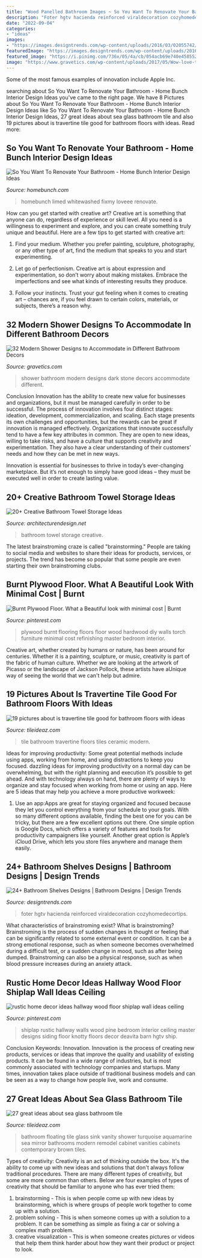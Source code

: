 ```yaml
---
title: "Wood Panelled Bathroom Images ~ So You Want To Renovate Your Bathroom"
description: "Foter hgtv hacienda reinforced viraldecoration cozyhomedecortips"
date: "2022-09-04"
categories:
- "ideas"
images:
- "https://images.designtrends.com/wp-content/uploads/2016/03/02055742/Small-Rustic-Bathroom-Shelving.jpeg"
featuredImage: "https://images.designtrends.com/wp-content/uploads/2016/03/02055742/Small-Rustic-Bathroom-Shelving.jpeg"
featured_image: "https://i.pinimg.com/736x/05/4a/cb/054acb69e740e4585523d780050e9d3f.jpg"
image: "https://www.gravetics.com/wp-content/uploads/2017/05/Wow-love-this-dark-stone-shower-cave.jpg"
---
```



Some of the most famous examples of innovation include Apple Inc.

	

		
searching about So You Want To Renovate Your Bathroom - Home Bunch Interior Design Ideas you've came to the right page. We have 8 Pictures about So You Want To Renovate Your Bathroom - Home Bunch Interior Design Ideas like So You Want To Renovate Your Bathroom - Home Bunch Interior Design Ideas, 27 great ideas about sea glass bathroom tile and also 19 pictures about is travertine tile good for bathroom floors with ideas. Read more:
		
    
## So You Want To Renovate Your Bathroom - Home Bunch Interior Design Ideas

<img loading=lazy src="https://www.homebunch.com/wp-content/uploads/2016/07/Getting-the-Whitewashed-Look-on-your-cabinets.-Limed-wood-whitewashed-wood.-white-washed-wood.-The-Limed-wood-whitewashed-wood-effect-on-cabinets.-Northstar-Builders-Inc.jpg" onerror="this.onerror=null;this.src='https://tse3.mm.bing.net/th?id=OIP.hZciqQFDeuhcwiZPC0iJqgHaLG&amp;pid=15.1';" alt="So You Want To Renovate Your Bathroom - Home Bunch Interior Design Ideas">

_Source: homebunch.com_

>homebunch limed whitewashed fixmy loveee renovate. 

	

How can you get started with creative art?
Creative art is something that anyone can do, regardless of experience or skill level. All you need is a willingness to experiment and explore, and you can create something truly unique and beautiful. Here are a few tips to get started with creative art:
1. Find your medium. Whether you prefer painting, sculpture, photography, or any other type of art, find the medium that speaks to you and start experimenting.

2. Let go of perfectionism. Creative art is about expression and experimentation, so don’t worry about making mistakes. Embrace the imperfections and see what kinds of interesting results they produce.

3. Follow your instincts. Trust your gut feeling when it comes to creating art – chances are, if you feel drawn to certain colors, materials, or subjects, there’s a reason why.

    
## 32 Modern Shower Designs To Accommodate In Different Bathroom Decors

<img loading=lazy src="https://www.gravetics.com/wp-content/uploads/2017/05/Wow-love-this-dark-stone-shower-cave.jpg" onerror="this.onerror=null;this.src='https://tse1.mm.bing.net/th?id=OIP.c-4Mh0XZ4IuJsAqYOoPW2AHaLH&amp;pid=15.1';" alt="32 Modern Shower Designs to Accommodate in Different Bathroom Decors">

_Source: gravetics.com_

>shower bathroom modern designs dark stone decors accommodate different. 

	

Conclusion
Innovation has the ability to create new value for businesses and organizations, but it must be managed carefully in order to be successful. The process of innovation involves four distinct stages: ideation, development, commercialization, and scaling. Each stage presents its own challenges and opportunities, but the rewards can be great if innovation is managed effectively.
Organizations that innovate successfully tend to have a few key attributes in common. They are open to new ideas, willing to take risks, and have a culture that supports creativity and experimentation. They also have a clear understanding of their customers’ needs and how they can be met in new ways.

 Innovation is essential for businesses to thrive in today’s ever-changing marketplace. But it’s not enough to simply have good ideas – they must be executed well in order to create lasting value.

    
## 20+ Creative Bathroom Towel Storage Ideas

<img loading=lazy src="http://cdn.architecturendesign.net/wp-content/uploads/2015/09/AD-Creative-Bathroom-Towel-Storage-Ideas-20.jpg" onerror="this.onerror=null;this.src='https://tse4.mm.bing.net/th?id=OIP.PbqwXvIw2Cz1SI3JnwC05AHaKw&amp;pid=15.1';" alt="20+ Creative Bathroom Towel Storage Ideas">

_Source: architecturendesign.net_

>bathroom towel storage creative. 

	

The latest brainstroming craze is called "brainstorming." People are taking to social media and websites to share their ideas for products, services, or projects. The trend has become so popular that some people are even starting their own brainstroming clubs.

    
## Burnt Plywood Floor. What A Beautiful Look With Minimal Cost | Burnt

<img loading=lazy src="https://i.pinimg.com/736x/aa/f6/cf/aaf6cf9b72874121fecfa0d54e4b08c1.jpg" onerror="this.onerror=null;this.src='https://tse2.mm.bing.net/th?id=OIP.noPp8DZl11c8m-TLWjNOSgHaJ4&amp;pid=15.1';" alt="Burnt Plywood Floor. What a Beautiful look with minimal cost | Burnt">

_Source: pinterest.com_

>plywood burnt flooring floors floor wood hardwood diy walls torch furniture minimal cost refinishing master bedroom interior. 

	

Creative art, whether created by humans or nature, has been around for centuries. Whether it is a painting, sculpture, or music, creativity is part of the fabric of human culture. Whether we are looking at the artwork of Picasso or the landscape of Jackson Pollock, these artists have aUnique way of seeing the world that we can't help but admire.

    
## 19 Pictures About Is Travertine Tile Good For Bathroom Floors With Ideas

<img loading=lazy src="https://www.tileideaz.com/wp-content/uploads/2015/08/943.jpg" onerror="this.onerror=null;this.src='https://tse2.mm.bing.net/th?id=OIP.VMbtxMaadpnxvfMY5HE8hwHaLF&amp;pid=15.1';" alt="19 pictures about is travertine tile good for bathroom floors with ideas">

_Source: tileideaz.com_

>tile bathroom travertine floors tiles ceramic modern. 

	

Ideas for improving productivity: Some great potential methods include using apps, working from home, and using distractions to keep you focused.
dazzling ideas for improving productivity on a normal day can be overwhelming, but with the right planning and execution it’s possible to get ahead. And with technology always on hand, there are plenty of ways to organize and stay focused when working from home or using an app. Here are 5 ideas that may help you achieve a more productive workweek:
1. Use an app:Apps are great for staying organized and focused because they let you control everything from your schedule to your goals. With so many different options available, finding the best one for you can be tricky, but there are a few excellent options out there. One simple option is Google Docs, which offers a variety of features and tools for productivity campaigners like yourself. Another great option is Apple’s iCloud Drive, which lets you store files anywhere and manage them easily.

    
## 24+ Bathroom Shelves Designs | Bathroom Designs | Design Trends

<img loading=lazy src="https://images.designtrends.com/wp-content/uploads/2016/03/02055742/Small-Rustic-Bathroom-Shelving.jpeg" onerror="this.onerror=null;this.src='https://tse3.mm.bing.net/th?id=OIP.LRw4LPskMZCBOkHw3dH4YgHaJ4&amp;pid=15.1';" alt="24+ Bathroom Shelves Designs | Bathroom Designs | Design Trends">

_Source: designtrends.com_

>foter hgtv hacienda reinforced viraldecoration cozyhomedecortips. 

	

What characteristics of brainstroming exist?
What is brainstroming? Brainstroming is the process of sudden changes in thought or feeling that can be significantly related to some external event or condition. It can be a strong emotional response, such as when someone becomes overwhelmed during a difficult test, or a sudden change in mood, such as after being dumped. Brainstroming can also be a physical response, such as when blood pressure increases during an anxiety attack.

    
## Rustic Home Decor Ideas Hallway Wood Floor Shiplap Wall Ideas Ceiling

<img loading=lazy src="https://i.pinimg.com/736x/05/4a/cb/054acb69e740e4585523d780050e9d3f.jpg" onerror="this.onerror=null;this.src='https://tse3.mm.bing.net/th?id=OIP.uH60eZFP2wErpMhQyNz8pgHaLH&amp;pid=15.1';" alt="rustic home decor ideas hallway wood floor shiplap wall ideas ceiling">

_Source: pinterest.com_

>shiplap rustic hallway walls wood pine bedroom interior ceiling master designs siding floor knotty floors decor deavita barn hgtv ship. 

	

Conclusion
Keywords: Innovation.
Innovation is the process of creating new products, services or ideas that improve the quality and usability of existing products. It can be found in a wide range of industries, but is most commonly associated with technology companies and startups. Many times, innovation takes place outside of traditional business models and can be seen as a way to change how people live, work and consume.

    
## 27 Great Ideas About Sea Glass Bathroom Tile

<img loading=lazy src="http://www.tileideaz.com/wp-content/uploads/2015/08/1055.jpg" onerror="this.onerror=null;this.src='https://tse3.mm.bing.net/th?id=OIP.0k0nuGSh7c_k21sT5z2lOAHaLH&amp;pid=15.1';" alt="27 great ideas about sea glass bathroom tile">

_Source: tileideaz.com_

>bathroom floating tile glass sink vanity shower turquoise aquamarine sea mirror bathrooms modern remodel cabinet vanities cabinets contemporary brown tiles. 

	

Types of creativity:
Creativity is an act of thinking outside the box. It's the ability to come up with new ideas and solutions that don't always follow traditional procedures. 
There are many different types of creativity, but some are more common than others. Below are four examples of types of creativity that should be familiar to anyone who has ever tried them: 

1) brainstorming - This is when people come up with new ideas by brainstorming, which is where groups of people work together to come up with a solution.
2) problem solving - This is when someone comes up with a solution to a problem. It can be something as simple as fixing a car or solving a complex math problem.
3) creative visualization - This is when someone creates pictures or videos that help them think harder about how they want their product or project to look.

